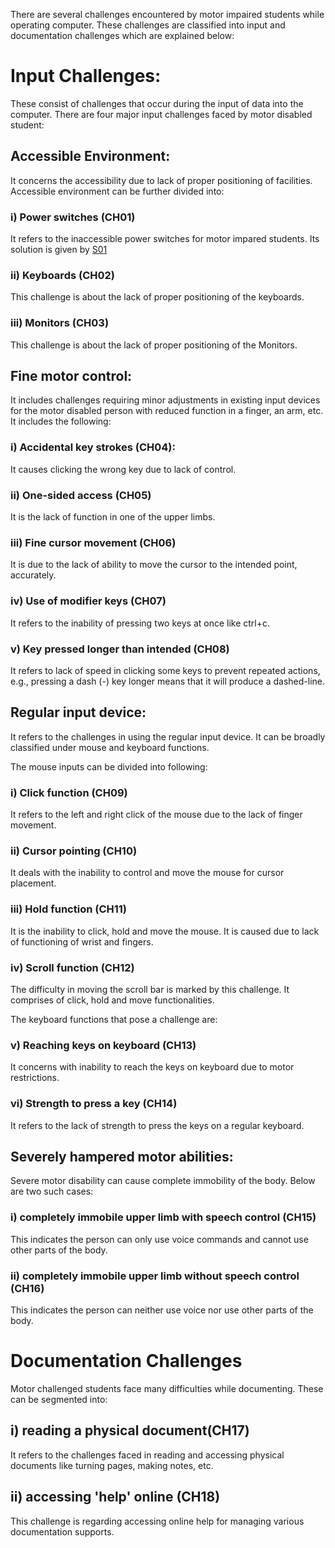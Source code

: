 There are several challenges encountered by motor impaired students while operating computer. These challenges are classified into input and documentation challenges which are explained below:

# Input Challenges:
These consist of challenges that occur during the input of data into the computer. There are four major input challenges faced by motor disabled student:

## Accessible Environment:
It concerns the accessibility due to lack of proper positioning of facilities. Accessible environment can be further divided into:

### i) Power switches (CH01)
It refers to the inaccessible power switches for motor impared students. Its solution is given by [S01]()
### ii) Keyboards (CH02)
This challenge is about the lack of proper positioning of the keyboards.
### iii) Monitors (CH03) 
This challenge is about the lack of proper positioning of the Monitors.

## Fine motor control:
It includes challenges requiring minor adjustments in existing input devices for the motor disabled person with reduced function in a finger, an arm, etc. It includes the following:

### i) Accidental key strokes (CH04): 
It causes clicking the wrong key due to lack of control.
### ii) One-sided access (CH05)
It is the lack of function in one of the upper limbs.
### iii) Fine cursor movement (CH06)
It is due to the lack of ability to move the cursor to the intended point, accurately.
### iv) Use of modifier keys (CH07)
It refers to the inability of pressing two keys at once like ctrl+c.
### v) Key pressed longer than intended (CH08)
It refers to lack of speed in clicking some keys to prevent repeated actions, e.g., pressing a dash (-) key longer means that it will produce a dashed-line. 

## Regular input device:
It refers to the challenges in using the regular input device. It can be broadly classified under mouse and keyboard functions.

The mouse inputs can be divided into following:

### i) Click function (CH09)
It refers to the left and right click of the mouse due to the lack of finger movement.
### ii) Cursor pointing (CH10)
It deals with the inability to control and move the mouse for cursor placement.
### iii) Hold function (CH11)
It is the inability to click, hold and move the mouse. It is caused due to lack of functioning of wrist and fingers.
### iv) Scroll function (CH12)
The difficulty in moving the scroll bar is marked by this challenge. It comprises of click, hold and move functionalities.

The keyboard functions that pose a challenge are:

### v) Reaching keys on keyboard (CH13)
It concerns with inability to reach the keys on keyboard due to motor restrictions.
### vi) Strength to press a key (CH14)
It refers to the lack of strength to press the keys on a regular keyboard.

## Severely hampered motor abilities:
Severe motor disability can cause complete immobility of the body. Below are two such cases:

### i) completely immobile upper limb with speech control (CH15)
This indicates the person can only use voice commands and cannot use other parts of the body.
### ii) completely immobile upper limb without speech control (CH16)
This indicates the person can neither use voice nor use other parts of the body.


# Documentation Challenges
Motor challenged students face many difficulties while documenting. These can be segmented into:
## i) reading a physical document(CH17)
It refers to the challenges faced in reading and accessing physical documents like turning pages, making notes, etc.
## ii) accessing 'help' online (CH18)
This challenge is regarding accessing online help for managing various documentation supports.
